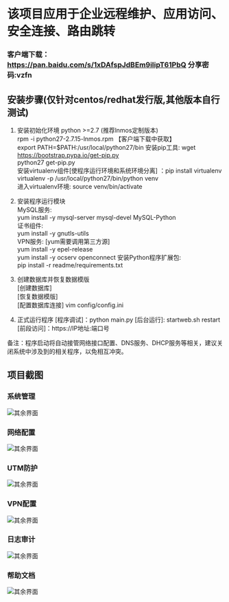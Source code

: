 # 该项目应用于企业远程维护、应用访问、安全连接、路由跳转
### 客户端下载：https://pan.baidu.com/s/1xDAfspJdBEm9ilipT61PbQ 分享密码:vzfn

## 安装步骤(仅针对centos/redhat发行版,其他版本自行测试)

1. 安装初始化环境 python >=2.7 (推荐lnmos定制版本) <br>
rpm -i python27-2.7.15-lnmos.rpm 【客户端下载中获取】<br>
export PATH=$PATH:/usr/local/python27/bin
安装pip工具: wget https://bootstrap.pypa.io/get-pip.py <br>
python27 get-pip.py <br>
安装virtualenv组件[使程序运行环境和系统环境分离] ：pip install virtualenv <br> 
virtualenv -p /usr/local/python27/bin/python venv <br>
进入virtualenv环境: source venv/bin/activate <br>

2. 安装程序运行模块 <br>
MySQL服务: <br>
yum install -y mysql-server mysql-devel MySQL-Python <br>
证书组件: <br>
yum install -y gnutls-utils <br>
VPN服务: [yum需要调用第三方源]<br>
yum install -y epel-release <br>
yum install -y ocserv openconnect
安装Python程序扩展包: <br>
pip install -r readme/requirements.txt <br>

3. 创建数据库并恢复数据模版 <br>
[创建数据库] <br>
[恢复数据模版] <br>
[配置数据库连接] vim config/config.ini <br>

4. 正式运行程序
[程序调试]：python main.py 
[后台运行]: startweb.sh restart
[前段访问]：https://IP地址:端口号

备注：程序启动将自动接管网络接口配置、DNS服务、DHCP服务等相关，建议关闭系统中涉及到的相关程序，以免相互冲突。


## 项目截图
### 系统管理
![其余界面](https://github.com/fxtxkktv/lnmVPN/blob/master/readme/systeminfo.jpg)
### 网络配置
![其余界面](https://github.com/fxtxkktv/lnmVPN/blob/master/readme/networks.jpg)
### UTM防护
![其余界面](https://github.com/fxtxkktv/lnmVPN/blob/master/readme/utm.jpg)
### VPN配置
![其余界面](https://github.com/fxtxkktv/lnmVPN/blob/master/readme/vpnserv.jpg)
### 日志审计
![其余界面](https://github.com/fxtxkktv/lnmVPN/blob/master/readme/logaudit.jpg)
### 帮助文档
![其余界面](https://github.com/fxtxkktv/lnmVPN/blob/master/readme/help.jpg)
